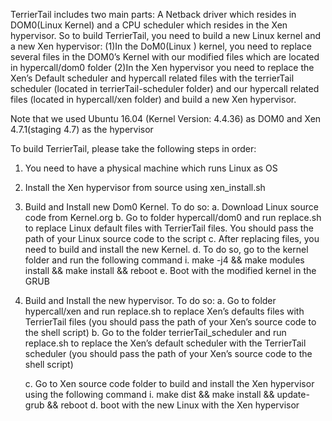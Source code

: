 TerrierTail includes two main parts: A Netback driver which resides in DOM0(Linux Kernel) and a CPU scheduler which resides 
in the Xen hypervisor. 
So to build TerrierTail, you need to build a new Linux kernel and a new Xen hypervisor: 
(1)In the DoM0(Linux ) kernel, you need to replace several files in the DOM0’s Kernel with our modified files which are 
located in  hypercall/dom0 folder
(2)In the Xen hypervisor you need to replace the Xen’s Default scheduler and hypercall related files with 
the terrierTail scheduler (located in terrierTail-scheduler folder) and our hypercall related files 
(located in hypercall/xen folder) and build a new Xen hypervisor. 


Note that we used Ubuntu 16.04 (Kernel Version: 4.4.36) as DOM0 and Xen 4.7.1(staging 4.7) as the hypervisor


To build TerrierTail, please take the following steps in order:
1)	You need to have a physical machine which runs Linux as OS 
2)	Install the Xen hypervisor from source using xen_install.sh 
3)	Build and Install new Dom0 Kernel. To do so:
    a.	Download Linux source code from Kernel.org 
    b.	Go to folder hypercall/dom0 and run replace.sh to replace Linux default files with TerrierTail files. 
    You should pass the path of your Linux source code to the script
    c.	After replacing files, you need to build and install the new Kernel.
    d.	To do so, go to the kernel folder and run the following command
    i.	make -j4 && make modules install && make install && reboot
    e.	 Boot with the modified kernel in the GRUB
4)	Build and Install the  new hypervisor. To do so:
    a.	Go to folder hypercall/xen and run replace.sh to replace Xen’s defaults files with TerrierTail files 
    (you should pass the path of your Xen’s source code to the shell script)
    b.	Go to the folder terrierTail_scheduler and run replace.sh to replace the Xen’s default scheduler with the
    TerrierTail scheduler (you should pass the path of your Xen’s source code to the shell script)

    c.	Go to Xen source code folder to build and install the Xen hypervisor using the following command
    i.	make dist && make install && update-grub && reboot
    d.	boot with the new Linux with the Xen hypervisor  
